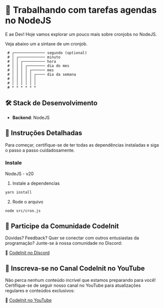 # 🚀 **Trabalhando com tarefas agendas no NodeJS**

E ae Dev! Hoje vamos explorar um pouco mais sobre cronjobs no NodeJS.

Veja abaixo um a sintaxe de um cronjob.

```
 # ┌────────────── segundo (optional)
 # │ ┌──────────── minuto
 # │ │ ┌────────── hora
 # │ │ │ ┌──────── dia do mes
 # │ │ │ │ ┌────── mes
 # │ │ │ │ │ ┌──── dia da semana
 # │ │ │ │ │ │
 # │ │ │ │ │ │
 # * * * * * *
 ```

## 🛠 **Stack de Desenvolvimento**

- **Backend**: NodeJS

## 📖 **Instruções Detalhadas**

Para começar, certifique-se de ter todas as dependências instaladas e siga o passo a passo cuidadosamente.

### Instale

NodeJS - v20

1. Instale a dependencias
```sh
yarn install
```

2. Rode o arquivo
```sh
node src/cron.js
```

## 🤝 **Participe da Comunidade CodeInit**

Dúvidas? Feedback? Quer se conectar com outros entusiastas da programação? Junte-se à nossa comunidade no Discord:

🔗 [CodeInit no Discord](https://discord.gg/Qqs6J9zu)

## 🎥 **Inscreva-se no Canal CodeInit no YouTube**

Não perca nenhum conteúdo incrível que estamos preparando para você! Certifique-se de seguir nosso canal no YouTube para atualizações regulares e conteúdos exclusivos:

🔗 [CodeInit no YouTube](https://www.youtube.com/@CodeInitDev)